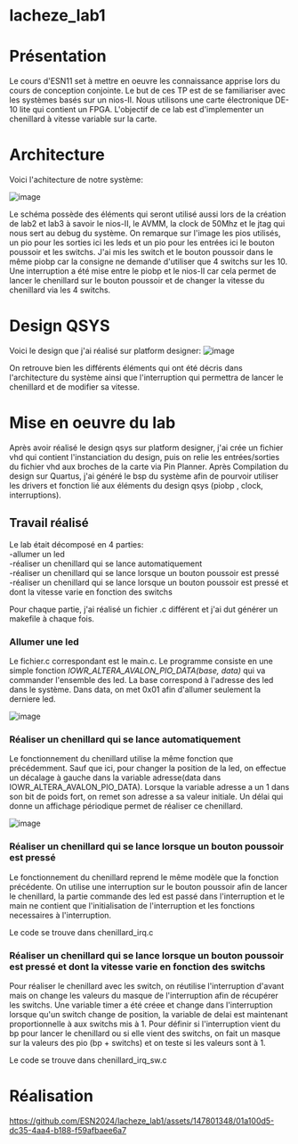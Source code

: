 # lacheze_lab1

# Présentation
Le cours d'ESN11 set à mettre en oeuvre les connaissance apprise lors du cours de conception conjointe. Le but de ces TP est de se familiariser avec les systèmes basés sur un nios-II. Nous utilisons une carte électronique DE-10 lite qui contient un FPGA.
L'objectif de ce lab est d'implementer un chenillard à vitesse variable sur la carte.


# Architecture

Voici l'achitecture de notre système:

![image](https://github.com/ESN2024/lacheze_lab1/assets/147801348/afd02c1e-e9eb-4ca1-9ec6-452f668ba6af)

Le schéma possède des éléments qui seront utilisé aussi lors de la création de lab2 et lab3 à savoir le nios-II, le AVMM, la clock de 50Mhz et le jtag qui nous sert au debug du système.
On remarque sur l'image les pios utilisés, un pio pour les sorties ici les leds et un pio pour les entrées ici le bouton poussoir et les switchs. J'ai mis les switch et le bouton poussoir dans le même piobp car la consigne ne demande d'utiliser que 4 switchs sur les 10. Une interruption a été mise entre le piobp et le nios-II car cela permet de lancer le chenillard sur le bouton poussoir et de changer la vitesse du chenillard via les 4 switchs.

# Design QSYS

Voici le design que j'ai réalisé sur platform designer:
![image](https://github.com/ESN2024/lacheze_lab1/assets/147801348/a2ecfdfd-5ef2-480a-93f4-3afbbc91b506)

On retrouve bien les différents éléments qui ont été décris dans l'architecture du système ainsi que l'interruption qui permettra de lancer le chenillard et de modifier sa vitesse.

 # Mise en oeuvre du lab

 Après avoir réalisé le design qsys sur platform designer, j'ai crée un fichier vhd qui contient l'instanciation du design, puis on relie les entrées/sorties du fichier vhd aux broches de la carte via Pin Planner.
 Après Compilation du design sur Quartus, j'ai généré le bsp du système afin de pourvoir utiliser les drivers et fonction lié aux éléments du design qsys (piobp , clock, interruptions).

 ## Travail réalisé
 Le lab était décomposé en 4 parties:  
 -allumer un led  
 -réaliser un chenillard qui se lance automatiquement  
 -réaliser un chenillard qui se lance lorsque un bouton poussoir est pressé  
 -réaliser un chenillard qui se lance lorsque un bouton poussoir est pressé et dont la vitesse varie en fonction des switchs  
 
 Pour chaque partie, j'ai réalisé un fichier .c différent et j'ai dut générer un makefile à chaque fois.

 ### Allumer une led
 Le fichier.c correspondant est le main.c. Le programme consiste en une simple fonction _IOWR_ALTERA_AVALON_PIO_DATA(base, data)_ qui va commander l'ensemble des led. La base correspond à l'adresse des led dans le système. Dans data, on met 0x01 afin d'allumer seulement la derniere led.
 
![image](https://github.com/ESN2024/lacheze_lab1/assets/147801348/0d31c0cd-d28b-4293-8141-871efb2c1e5c)

### Réaliser un chenillard qui se lance automatiquement
Le fonctionnement du chenillard utilise la même fonction que précédemment. Sauf que ici, pour changer la position de la led, on effectue un décalage à gauche dans la variable adresse(data dans IOWR_ALTERA_AVALON_PIO_DATA). Lorsque la variable adresse a un 1 dans son bit de poids fort, on remet son adresse a sa valeur initiale. Un délai qui donne un affichage périodique permet de réaliser ce chenillard.

![image](https://github.com/ESN2024/lacheze_lab1/assets/147801348/2de3ffdf-dad2-4fa4-86aa-e026e7b3112b)

### Réaliser un chenillard qui se lance lorsque un bouton poussoir est pressé
Le fonctionnement du chenillard reprend le même modèle que la fonction précédente. On utilise une interruption sur le bouton poussoir afin de lancer le chenillard, la partie commande des led est passé dans l'interruption et le main ne contient que l'initialisation de l'interruption et les fonctions necessaires à l'interruption. 

Le code se trouve dans chenillard_irq.c

### Réaliser un chenillard qui se lance lorsque un bouton poussoir est pressé et dont la vitesse varie en fonction des switchs

Pour réaliser le chenillard avec les switch, on réutilise l'interruption d'avant mais on change les valeurs du masque de l'interruption afin de récupérer les switchs. Une variable timer a été créee et change dans l'interruption lorsque qu'un switch change de position, la variable de delai est maintenant proportionnelle à aux switchs mis à 1. Pour définir si l'interruption vient du bp pour lancer le chenillard ou si elle vient des switchs, on fait un masque sur la valeurs des pio (bp + switchs) et on teste si les valeurs sont à 1. 

Le code se trouve dans chenillard_irq_sw.c

# Réalisation


https://github.com/ESN2024/lacheze_lab1/assets/147801348/01a100d5-dc35-4aa4-b188-f59afbaee6a7

